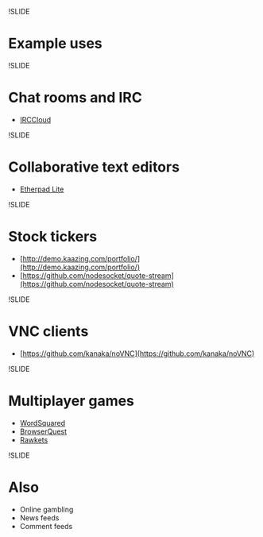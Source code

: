 !SLIDE

# Example uses


!SLIDE

# Chat rooms and IRC

* [IRCCloud](https://irccloud.com)


!SLIDE

# Collaborative text editors

* [Etherpad Lite](https://github.com/Pita/etherpad-lite)


!SLIDE

# Stock tickers

* [http://demo.kaazing.com/portfolio/](http://demo.kaazing.com/portfolio/)
* [https://github.com/nodesocket/quote-stream](https://github.com/nodesocket/quote-stream)


!SLIDE

# VNC clients

* [https://github.com/kanaka/noVNC](https://github.com/kanaka/noVNC)


!SLIDE

# Multiplayer games

* [WordSquared](http://wordsquared.com/)
* [BrowserQuest](http://browserquest.mozilla.org/)
* [Rawkets](http://rawkets.com/)


!SLIDE

# Also

* Online gambling
* News feeds
* Comment feeds

